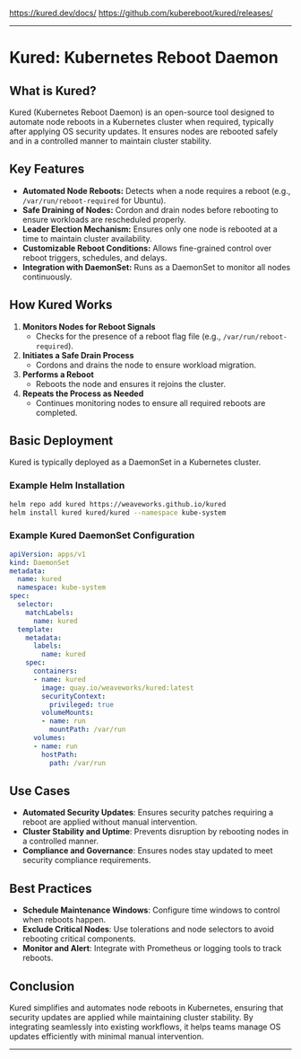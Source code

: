
https://kured.dev/docs/
https://github.com/kubereboot/kured/releases/

---

# Kured: Kubernetes Reboot Daemon

## **What is Kured?**
Kured (Kubernetes Reboot Daemon) is an open-source tool designed to automate node reboots in a Kubernetes cluster when required, typically after applying OS security updates. It ensures nodes are rebooted safely and in a controlled manner to maintain cluster stability.

## **Key Features**
- **Automated Node Reboots:** Detects when a node requires a reboot (e.g., `/var/run/reboot-required` for Ubuntu).
- **Safe Draining of Nodes:** Cordon and drain nodes before rebooting to ensure workloads are rescheduled properly.
- **Leader Election Mechanism:** Ensures only one node is rebooted at a time to maintain cluster availability.
- **Customizable Reboot Conditions:** Allows fine-grained control over reboot triggers, schedules, and delays.
- **Integration with DaemonSet:** Runs as a DaemonSet to monitor all nodes continuously.

## **How Kured Works**
1. **Monitors Nodes for Reboot Signals**
   - Checks for the presence of a reboot flag file (e.g., `/var/run/reboot-required`).
2. **Initiates a Safe Drain Process**
   - Cordons and drains the node to ensure workload migration.
3. **Performs a Reboot**
   - Reboots the node and ensures it rejoins the cluster.
4. **Repeats the Process as Needed**
   - Continues monitoring nodes to ensure all required reboots are completed.

## **Basic Deployment**
Kured is typically deployed as a DaemonSet in a Kubernetes cluster.

### **Example Helm Installation**
```sh
helm repo add kured https://weaveworks.github.io/kured
helm install kured kured/kured --namespace kube-system
```

### **Example Kured DaemonSet Configuration**
```yaml
apiVersion: apps/v1
kind: DaemonSet
metadata:
  name: kured
  namespace: kube-system
spec:
  selector:
    matchLabels:
      name: kured
  template:
    metadata:
      labels:
        name: kured
    spec:
      containers:
      - name: kured
        image: quay.io/weaveworks/kured:latest
        securityContext:
          privileged: true
        volumeMounts:
        - name: run
          mountPath: /var/run
      volumes:
      - name: run
        hostPath:
          path: /var/run
```

## **Use Cases**
- **Automated Security Updates**: Ensures security patches requiring a reboot are applied without manual intervention.
- **Cluster Stability and Uptime**: Prevents disruption by rebooting nodes in a controlled manner.
- **Compliance and Governance**: Ensures nodes stay updated to meet security compliance requirements.

## **Best Practices**
- **Schedule Maintenance Windows**: Configure time windows to control when reboots happen.
- **Exclude Critical Nodes**: Use tolerations and node selectors to avoid rebooting critical components.
- **Monitor and Alert**: Integrate with Prometheus or logging tools to track reboots.

## **Conclusion**
Kured simplifies and automates node reboots in Kubernetes, ensuring that security updates are applied while maintaining cluster stability. By integrating seamlessly into existing workflows, it helps teams manage OS updates efficiently with minimal manual intervention.

---
